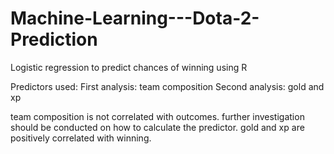 # Machine-Learning---Dota-2-Prediction
Logistic regression to predict chances of winning using R

Predictors used:
First analysis: team composition
Second analysis: gold and xp

team composition is not correlated with outcomes. further investigation should be conducted on how to calculate the predictor.
gold and xp are positively correlated with winning. 
